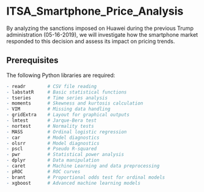 # ITSA_Smartphone_Price_Analysis
By analyzing the sanctions imposed on Huawei during the previous Trump administration (05-16-2019), we will investigate how the smartphone market responded to this decision and assess its impact on pricing trends.

## Prerequisites

The following Python libraries are required:

```r
- readr        # CSV file reading
- labstatR     # Basic statistical functions
- tseries      # Time series analysis
- moments      # Skewness and kurtosis calculation
- VIM          # Missing data handling
- gridExtra    # Layout for graphical outputs
- lmtest       # Jarque-Bera test
- nortest      # Normality tests
- MASS         # Ordinal logistic regression
- car          # Model diagnostics
- olsrr        # Model diagnostics
- pscl         # Pseudo R-squared
- pwr          # Statistical power analysis
- dplyr        # Data manipulation
- caret        # Machine Learning and data preprocessing
- pROC         # ROC curves
- brant        # Proportional odds test for ordinal models
- xgboost      # Advanced machine learning models
